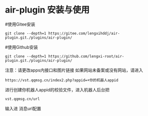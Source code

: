 # air-plugin 安装与使用

#使用Gitee安装
```
git clone --depth=1 https://gitee.com/lengxihddj/air-plugin.git./plugins/air-plugin/
```

#使用Github安装
```
git clone --depth=1 https://github.com/lengxi-root/air-plugin.git./plugins/air-plugin/
```

注意：请更改apps内接口和图片链接
如果网站未备案或没有网站，请进入 

```
https://vst.qqmsg.cn/index2.php?appid=+你的机器人appid
```

进行创建你机器人appid的校验文件，进入机器人后台把
```
vst.qqmsg.cn/url
```
输入进 消息url配置
